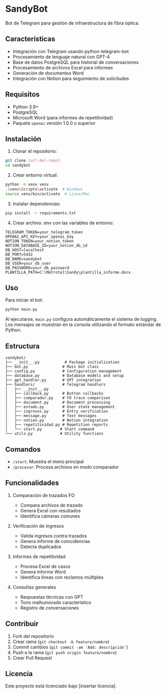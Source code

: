 # SandyBot

Bot de Telegram para gestión de infraestructura de fibra óptica.

## Características

- Integración con Telegram usando python-telegram-bot
- Procesamiento de lenguaje natural con GPT-4
- Base de datos PostgreSQL para historial de conversaciones
- Procesamiento de archivos Excel para informes
- Generación de documentos Word
- Integración con Notion para seguimiento de solicitudes

## Requisitos

- Python 3.9+
- PostgreSQL
- Microsoft Word (para informes de repetitividad)
- Paquete `openai` versión 1.0.0 o superior

## Instalación

1. Clonar el repositorio:
```bash
git clone [url-del-repo]
cd sandybot
```

2. Crear entorno virtual:
```bash
python -m venv venv
.\venv\Scripts\activate  # Windows
source venv/bin/activate  # Linux/Mac
```

3. Instalar dependencias:
```bash
pip install -r requirements.txt
```

4. Crear archivo .env con las variables de entorno:
```
TELEGRAM_TOKEN=your_telegram_token
OPENAI_API_KEY=your_openai_key
NOTION_TOKEN=your_notion_token
NOTION_DATABASE_ID=your_notion_db_id
DB_HOST=localhost
DB_PORT=5432
DB_NAME=sandybot
DB_USER=your_db_user
DB_PASSWORD=your_db_password
PLANTILLA_PATH=C:\Metrotel\Sandy\plantilla_informe.docx
```

## Uso

Para iniciar el bot:

```bash
python main.py
```

Al ejecutarse, `main.py` configura automáticamente el sistema de logging. Los
mensajes se muestran en la consola utilizando el formato estándar de Python.

## Estructura

```
sandybot/
├── __init__.py           # Package initialization
├── bot.py               # Main bot class
├── config.py            # Configuration management
├── database.py          # Database models and setup
├── gpt_handler.py       # GPT integration
├── handlers/            # Telegram handlers
│   ├── __init__.py
│   ├── callback.py      # Button callbacks
│   ├── comparador.py    # FO trace comparison
│   ├── document.py      # Document processing
│   ├── estado.py        # User state management
│   ├── ingresos.py      # Entry verification
│   ├── message.py       # Text messages
│   ├── notion.py        # Notion integration
│   ├── repetitividad.py # Repetition reports
│   └── start.py        # Start command
└── utils.py            # Utility functions
```

## Comandos

- `/start`: Muestra el menú principal
- `/procesar`: Procesa archivos en modo comparador

## Funcionalidades

1. Comparación de trazados FO
   - Compara archivos de trazado
   - Genera Excel con resultados
   - Identifica cámaras comunes

2. Verificación de ingresos
   - Valida ingresos contra trazados
   - Genera informe de coincidencias
   - Detecta duplicados

3. Informes de repetitividad
   - Procesa Excel de casos
   - Genera informe Word
   - Identifica líneas con reclamos múltiples

4. Consultas generales
   - Respuestas técnicas con GPT
   - Tono malhumorado característico
   - Registro de conversaciones

## Contribuir

1. Fork del repositorio
2. Crear rama (`git checkout -b feature/nombre`)
3. Commit cambios (`git commit -am 'Add: descripción'`)
4. Push a la rama (`git push origin feature/nombre`)
5. Crear Pull Request

## Licencia

Este proyecto está licenciado bajo [insertar licencia].
